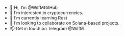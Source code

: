 - 👋 Hi, I’m @WilfMGitHub
- 👀 I’m interested in cryptocurrencies.
- 🌱 I’m currently learning Rust
- 💞️ I’m looking to collaborate on Solana-based projects.
- 📫 Get in touch on Telegram @WilfM

<!---
WilfMGitHub/WilfMGitHub is a ✨ special ✨ repository because its `README.md` (this file) appears on your GitHub profile.
You can click the Preview link to take a look at your changes.
--->
